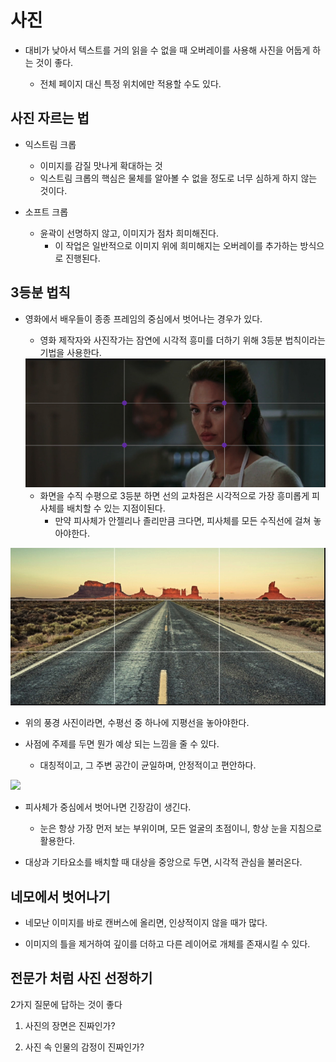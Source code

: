 # 사진

- 대비가 낮아서 텍스트를 거의 읽을 수 없을 때 오버레이를 사용해 사진을 어둡게 하는 것이 좋다.

  - 전체 페이지 대신 특정 위치에만 적용할 수도 있다.

## 사진 자르는 법

- 익스트림 크롭

  - 이미지를 감질 맛나게 확대하는 것
  - 익스트림 크롭의 핵심은 물체를 알아볼 수 없을 정도로 너무 심하게 하지 않는 것이다.

- 소프트 크롭

  - 윤곽이 선명하지 않고, 이미지가 점차 희미해진다.
    - 이 작업은 일반적으로 이미지 위에 희미해지는 오버레이를 추가하는 방식으로 진행된다.

## 3등분 법칙

- 영화에서 배우들이 종종 프레임의 중심에서 벗어나는 경우가 있다.

  - 영화 제작자와 사진작가는 잠연에 시각적 흥미를 더하기 위해 3등분 법칙이라는 기법을 사용한다.

  <img src='./images/3등분 법칙.png'/>

  - 화면을 수직 수평으로 3등분 하면 선의 교차점은 시각적으로 가장 흥미롭게 피사체를 배치할 수 있는 지점이된다.
    - 만약 피사체가 안젤리나 졸리만큼 크다면, 피사체를 모든 수직선에 걸쳐 놓아야한다.

 <img src='./images/3등분의 법칙-2.png'/>

- 위의 풍경 사진이라면, 수평선 중 하나에 지평선을 놓아야한다.

- 사점에 주제를 두면 뭔가 예상 되는 느낌을 줄 수 있다.
  - 대칭적이고, 그 주변 공간이 균일하며, 안정적이고 편안하다.

 <img src='./images/3등분의 법칙-3.png'/>

- 피사체가 중심에서 벗어나면 긴장감이 생긴다.

  - 눈은 항상 가장 먼저 보는 부위이며, 모든 얼굴의 초점이니, 항상 눈을 지침으로 활용한다.

- 대상과 기타요소를 배치할 때 대상을 중앙으로 두면, 시각적 관심을 불러온다.

## 네모에서 벗어나기

- 네모난 이미지를 바로 캔버스에 올리면, 인상적이지 않을 때가 많다.

- 이미지의 틀을 제거하여 깊이를 더하고 다른 레이어로 개체를 존재시킬 수 있다.

## 전문가 처럼 사진 선정하기

2가지 질문에 답하는 것이 좋다

1. 사진의 장면은 진짜인가?

2. 사진 속 인물의 감정이 진짜인가?
